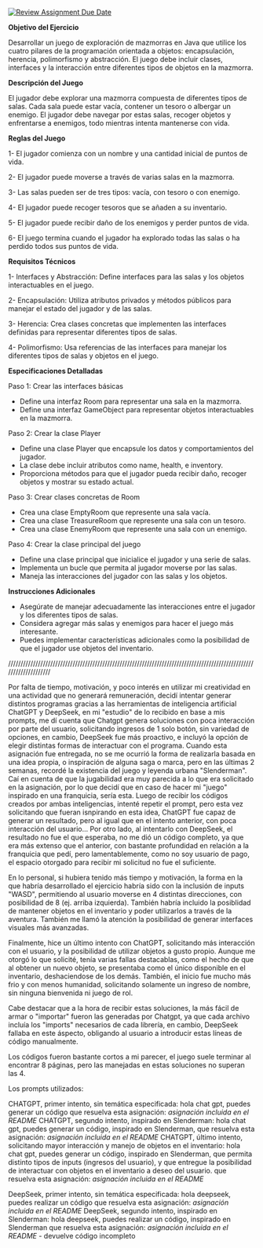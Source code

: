 [![Review Assignment Due Date](https://classroom.github.com/assets/deadline-readme-button-22041afd0340ce965d47ae6ef1cefeee28c7c493a6346c4f15d667ab976d596c.svg)](https://classroom.github.com/a/vov8w5Ad)

**Objetivo del Ejercicio**

Desarrollar un juego de exploración de mazmorras en Java que utilice los cuatro pilares de la programación orientada a objetos: encapsulación, herencia, polimorfismo y abstracción. El juego debe incluir clases, interfaces y la interacción entre diferentes tipos de objetos en la mazmorra.


**Descripción del Juego**

El jugador debe explorar una mazmorra compuesta de diferentes tipos de salas. Cada sala puede estar vacía, contener un tesoro o albergar un enemigo. El jugador debe navegar por estas salas, recoger objetos y enfrentarse a enemigos, todo mientras intenta mantenerse con vida.


**Reglas del Juego**

1- El jugador comienza con un nombre y una cantidad inicial de puntos de vida.

2- El jugador puede moverse a través de varias salas en la mazmorra.

3- Las salas pueden ser de tres tipos: vacía, con tesoro o con enemigo.

4- El jugador puede recoger tesoros que se añaden a su inventario.

5- El jugador puede recibir daño de los enemigos y perder puntos de vida.

6- El juego termina cuando el jugador ha explorado todas las salas o ha perdido todos sus puntos de vida.



**Requisitos Técnicos**

1- Interfaces y Abstracción: Define interfaces para las salas y los objetos interactuables en el juego.

2- Encapsulación: Utiliza atributos privados y métodos públicos para manejar el estado del jugador y de las salas.

3- Herencia: Crea clases concretas que implementen las interfaces definidas para representar diferentes tipos de salas.

4- Polimorfismo: Usa referencias de las interfaces para manejar los diferentes tipos de salas y objetos en el juego.



**Especificaciones Detalladas**

Paso 1: Crear las interfaces básicas
  - Define una interfaz Room para representar una sala en la mazmorra.
  - Define una interfaz GameObject para representar objetos interactuables en la mazmorra.

Paso 2: Crear la clase Player
  - Define una clase Player que encapsule los datos y comportamientos del jugador.
  - La clase debe incluir atributos como name, health, e inventory.
  - Proporciona métodos para que el jugador pueda recibir daño, recoger objetos y mostrar su estado actual.

Paso 3: Crear clases concretas de Room
  - Crea una clase EmptyRoom que represente una sala vacía.
  - Crea una clase TreasureRoom que represente una sala con un tesoro.
  - Crea una clase EnemyRoom que represente una sala con un enemigo.

Paso 4: Crear la clase principal del juego
  - Define una clase principal que inicialice el jugador y una serie de salas.
  - Implementa un bucle que permita al jugador moverse por las salas.
  - Maneja las interacciones del jugador con las salas y los objetos.

**Instrucciones Adicionales**
  - Asegúrate de manejar adecuadamente las interacciones entre el jugador y los diferentes tipos de salas.
  - Considera agregar más salas y enemigos para hacer el juego más interesante.
  - Puedes implementar características adicionales como la posibilidad de que el jugador use objetos del inventario.

////////////////////////////////////////////////////////////////////////////////////////////////////////////////////

Por falta de tiempo, motivación, y poco interés en utilizar mi creatividad en una actividad que no generará remuneración, decidí intentar generar distintos programas gracias a las herramientas de inteligencia artificial ChatGPT y DeepSeek, en mi "estudio" de lo recibido en base a mis prompts, me dí cuenta que Chatgpt genera soluciones con poca interacción por parte del usuario, solicitando ingresos de 1 solo botón, sin variedad de opciones, en cambio, DeepSeek fue más proactivo, e incluyó la opción de elegir distintas formas de interactuar con el programa. Cuando esta asignación fue entregada, no se me ocurrió la forma de realizarla basada en una idea propia, o inspiración de alguna saga o marca, pero en las últimas 2 semanas, recordé la existencia del juego y leyenda urbana "Slenderman". Caí en cuenta de que la jugabilidad era muy parecida a lo que era solicitado en la asignación, por lo que decidí que en caso de hacer mi "juego" inspirado en una franquicia, sería esta. Luego de recibir los códigos creados por ambas inteligencias, intenté repetir el prompt, pero esta vez solicitando que fueran isnpirando en esta idea, ChatGPT fue capaz de generar un resultado, pero al igual que en el intento anterior, con poca interacción del usuario... Por otro lado, al intentarlo con DeepSeek, el resultado no fue el que esperaba, no me dió un código completo, ya que era más extenso que el anterior, con bastante profundidad en relación a la franquicia que pedí, pero lamentablemente, como no soy usuario de pago, el espacio otorgado para recibir mi solicitud no fue el suficiente.

En lo personal, si hubiera tenido más tiempo y motivación, la forma en la que habría desarrollado el ejercicio habría sido con la inclusión de inputs "WASD", permitiendo al usuario moverse en 4 distintas direcciones, con posibilidad de 8 (ej. arriba izquierda).
También habría incluido la posiblidad de mantener objetos en el inventario y poder utilizarlos a través de la aventura. También me llamó la atención la posibilidad de generar interfaces visuales más avanzadas.

Finalmente, hice un último intento con ChatGPT, solicitando más interacción con el usuario, y la posibilidad de utilizar objetos a gusto propio. Aunque me otorgó lo que solicité, tenía varias fallas destacablas, como el hecho de que al obtener un nuevo objeto, se presentaba como el único disponible en el inventario, deshaciendose de los demás. También, el inicio fue mucho más frio y con menos humanidad, solicitando solamente un ingreso de nombre, sin ninguna bienvenida ni juego de rol.

Cabe destacar que a la hora de recibir estas soluciones, la más fácil de armar o "importar" fueron las generadas por Chatgpt, ya que cada archivo incluía los "imports" necesarios de cada librería, en cambio, DeepSeek fallaba en este áspecto, obligando al usuario a introducir estas líneas de código manualmente.

Los códigos fueron bastante cortos a mi parecer, el juego suele terminar al encontrar 8 páginas, pero las manejadas en estas soluciones no superan las 4.

Los prompts utilizados: 

CHATGPT, primer intento, sin temática especificada: hola chat gpt, puedes generar un código que resuelva esta asignación: *asignación incluida en el README*
CHATGPT, segundo intento, inspirado en Slenderman: hola chat gpt, puedes generar un código, inspirado en Slenderman, que resuelva esta asignación: *asignación incluida en el README*
CHATGPT, último intento, solicitando mayor interacción y manejo de objetos en el inventario: hola chat gpt, puedes generar un código, inspirado en Slenderman, que permita distinto tipos de inputs (ingresos del usuario), y que entregue la posibilidad de interactuar con objetos en el inventario a deseo del usuario. que resuelva esta asignación: *asignación incluida en el README*

DeepSeek, primer intento, sin temática especificada: hola deepseek, puedes realizar un código que resuelva esta asignación: *asignación incluida en el README*
DeepSeek, segundo intento, inspirado en Slenderman: hola deepseek, puedes realizar un código, inspirado en Slenderman que resuelva esta asignación: *asignación incluida en el README* - devuelve código incompleto
